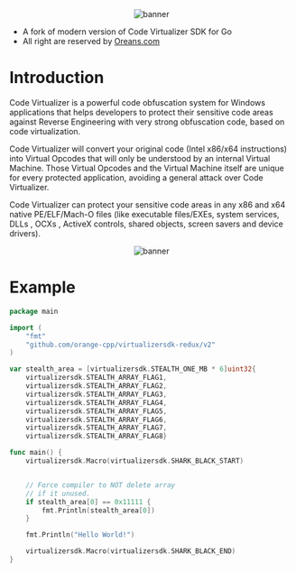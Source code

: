 <div align = center>

<img src="https://i.imgur.com/YCRSuSV.png" alt="banner">

</div>

* A fork of modern version of Code Virtualizer SDK for Go
* All right are reserved by [Oreans.com](https://www.oreans.com)

# Introduction
Code Virtualizer is a powerful code obfuscation system for Windows applications that helps developers to protect their sensitive code areas against Reverse Engineering with very strong obfuscation code, based on code virtualization.

Code Virtualizer will convert your original code (Intel x86/x64 instructions) into Virtual Opcodes that will only be understood by an internal Virtual Machine. Those Virtual Opcodes and the Virtual Machine itself are unique for every protected application, avoiding a general attack over Code Virtualizer.

Code Virtualizer can protect your sensitive code areas in any x86 and x64 native PE/ELF/Mach-O files (like executable files/EXEs, system services, DLLs , OCXs , ActiveX controls, shared objects, screen savers and device drivers).

<div align = center>

<img src="https://www.oreans.com/assets/images/figure_final.jpg" alt="banner">

</div>


# Example
```go
package main

import (
	"fmt"
	"github.com/orange-cpp/virtualizersdk-redux/v2"
)

var stealth_area = [virtualizersdk.STEALTH_ONE_MB * 6]uint32{
	virtualizersdk.STEALTH_ARRAY_FLAG1,
	virtualizersdk.STEALTH_ARRAY_FLAG2,
	virtualizersdk.STEALTH_ARRAY_FLAG3,
	virtualizersdk.STEALTH_ARRAY_FLAG4,
	virtualizersdk.STEALTH_ARRAY_FLAG5,
	virtualizersdk.STEALTH_ARRAY_FLAG6,
	virtualizersdk.STEALTH_ARRAY_FLAG7,
	virtualizersdk.STEALTH_ARRAY_FLAG8}

func main() {
	virtualizersdk.Macro(virtualizersdk.SHARK_BLACK_START)


    // Force compiler to NOT delete array 
    // if it unused.
	if stealth_area[0] == 0x11111 {
		fmt.Println(stealth_area[0])
	}

	fmt.Println("Hello World!")

	virtualizersdk.Macro(virtualizersdk.SHARK_BLACK_END)
}

```